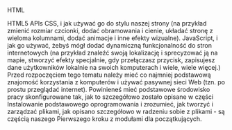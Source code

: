 HTML

HTML5 APIs
CSS, i jak używać go do stylu naszej strony (na przykład zmienić rozmiar czcionki, dodać obramowania i cienie, układać stronę z wieloma kolumnami, dodać animacje i inne efekty wizualne).
JavaScript, i jak go używać, żebyś mógł dodać dynamiczną funkcjonalność do stron internetowych (na przykład znaleźć swoją lokalizację i sprecyzować ją na mapie, stworzyć efekty specjalnie, gdy przełączasz przycisk, zapisujesz dane użytkowników lokalnie na swoich komputerach i wiele, wiele więcej.)
Przed rozpoczęciem tego tematu należy mieć co najmniej podstawową znajomość korzystania z komputerów i używać pasywnej sieci Web (tzn. po prostu przeglądać internet). Powinieneś mieć podstawowe środowisko pracy skonfigurowane tak, jak to szczegółowo zostało opisane w części Instalowanie podstawowego oprogramowania i zrozumieć, jak tworzyć i zarządzać plikami, jak opisano szczegółowo w radzeniu sobie z plikami - są częścią naszego Pierwszego kroku z modułami dla początkujących.

